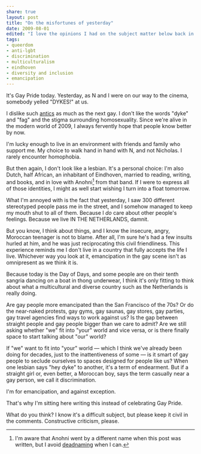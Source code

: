 ```yaml
---
share: true
layout: post
title: "On the misfortunes of yesterday"
date: 2009-08-01
edited: "I love the opinions I had on the subject matter below back in 2009. Please know that my views have adapted along with what I've learnt about queer emancipation over the last thirteen years."
tags:
- queerdom
- anti-lgbt
- discrimination
- multiculturalism
- eindhoven
- diversity and inclusion
- emancipation
---
```

It's Gay Pride today. Yesterday, as N and I were on our way to the cinema, somebody yelled "DYKES!" at us.

I dislike such [antics](https://en.wikipedia.org/wiki/Homophobia) as much as the next gay. I don't like the words "dyke" and "fag" and the stigma surrounding homosexuality. Since we're alive in the modern world of 2009, I always fervently hope that people know better by now.

I'm lucky enough to live in an environment with friends and family who support me. My choice to walk hand in hand with N, and not Nicholas. I rarely encounter homophobia.

But then again, I don't look like a lesbian. It's a personal choice: I'm also Dutch, half African, an inhabitant of Eindhoven, married to reading, writing, and books, and in love with Anohni[^1] from that band. If I were to express all of those identities, I might as well start wishing I turn into a float tomorrow.

What I'm annoyed with is the fact that yesterday, I saw 300 different stereotyped people pass me in the street, and I somehow managed to keep my mouth shut to all of them. Because I *do* care about other people's feelings. Because we live IN THE NETHERLANDS, damnit. 

But you know, I think about things, and I know the insecure, angry, Moroccan teenager is not to blame. After all, I'm sure he's had a few insults hurled at him, and he was just reciprocating this civil friendliness. This experience reminds me I don't live in a country that fully accepts the life I live. Whichever way you look at it, emancipation in the gay scene isn't as omnipresent as we think it is.

Because today is the Day of Days, and some people are on their tenth sangria dancing on a boat in thong underwear, I think it's only fitting to think about what a multicultural and diverse country such as the Netherlands is really doing.

Are gay people more emancipated than the San Francisco of the 70s? Or do the near-naked protests, gay gyms, gay saunas, gay stores, gay parties, gay travel agencies find ways to work against us? Is the gap between straight people and gay people bigger than we care to admit? Are we still asking whether "we" fit into "your" world and vice versa, or is there finally space to start talking about "our" world? 

If "we" want to fit into "your" world — which I think we've already been doing for decades, just to the inattentiveness of some — is it smart of gay people to seclude ourselves to spaces designed for people like us? When one lesbian says "hey dyke" to another, it's a term of endearment. But if a straight girl or, even better, a Moroccan boy, says the term casually near a gay person, we call it discrimination. 

I'm for emancipation, and against exception.

That's why I'm sitting here writing this instead of celebrating Gay Pride.

What do you think? I know it's a difficult subject, but please keep it civil in the comments. Constructive criticism, please. 

[^1]: I'm aware that Anohni went by a different name when this post was written, but I avoid [deadnaming](https://en.wikipedia.org/wiki/Deadnaming) when I can.
